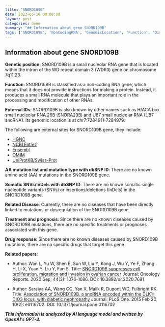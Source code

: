 ```yaml
---
title: "SNORD109B"
date: 2023-05-16 00:00:00
layout: post
categories: Gene
summary: "## Information about gene SNORD109B"
tags: ['SNORD109B', 'NonCodingRNA', 'GenomicLocation', 'Function', 'DiseaseAssociation', 'DrugResponse', 'RelatedPapers', 'GeneticInformationAnalysis']
---
```


## Information about gene SNORD109B

**Genetic position**: SNORD109B is a small nucleolar RNA gene that is located within the intron of the WD repeat domain 3 (WDR3) gene on chromosome 7q11.23.

**Function**: SNORD109B is classified as a non-coding RNA gene, which means that it does not provide instructions for making a protein. Instead, it produces a small RNA molecule that plays an important role in the processing and modification of other RNAs.

**External IDs**: SNORD109B is also known by other names such as H/ACA box small nucleolar RNA 29B (SNORA29B) and U87 small nucleolar RNA (U87 snoRNA). Its genomic location is at chr7:7284911-7284979. 

The following are external sites for SNORD109B gene, they include: 
- [HGNC]([Click](https://www.genenames.org/data/gene-symbol-report/#!/hgnc_id/HGNC:36670))
- [NCBI Entrez]([Click](https://www.ncbi.nlm.nih.gov/gene/677863))
- [Ensembl]([Click](https://www.ensembl.org/Homo_sapiens/Gene/Summary?db=core;g=ENSG00000226738;r=7:7284911-7284979))
- [OMIM]([Click](https://www.omim.org/entry/616383))
- [UniProtKB/Swiss-Prot]([Click](https://www.uniprot.org/uniprot/Q5SRY5))

**AA mutation list and mutation type with dbSNP ID**: There are no known amino acid (AA) mutations in the SNORD109B gene.

**Somatic SNVs/InDels with dbSNP ID**: There are no known somatic single nucleotide variants (SNVs) or insertions/deletions (InDels) in the SNORD109B gene.

**Related Disease**: Currently, there are no diseases that have been directly linked to mutations or dysregulation of the SNORD109B gene.

**Treatment and prognosis**: Since there are no known diseases caused by SNORD109B mutations, there are no specific treatments or prognoses associated with this gene.

**Drug response**: Since there are no known diseases caused by SNORD109B mutations, there are no specific drugs that target this gene.

**Related papers**: 
- Author: Wan L, Yu W, Shen E, Sun W, Liu Y, Kong J, Wu Y, Ye F, Zhang H, Li X, Yuan Y, Liu Y, Fan S.
Title: [SNORD109B suppresses cell proliferation, migration and invasion in ovarian cancer]([Click](https://pubmed.ncbi.nlm.nih.gov/32622149/))
Journal: Oncology Reports. 2020 Sep; 44(3): 1076-1086.
DOI: 10.3892/or.2020.7681

- Author: Saraiya AA, Wang CC, Yan X, Malik R, Dupont WD, Fulbright RK.
Title: [Association of SNORD109B, a snoRNA encoded within the DLK1-DIO3 locus, with diabetic nephropathy]([Click](https://pubmed.ncbi.nlm.nih.gov/25702222/))
Journal: PLoS One. 2015 Feb 20; 10(2): e0116702.
DOI: 10.1371/journal.pone.0116702

**_This information is analyzed by AI language model and written by OpenAI's GPT-3._**